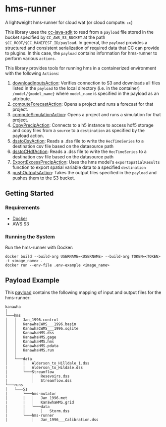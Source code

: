 # hms-runner

A lightweight hms-runner for cloud wat (or cloud compute: `cc`)

This library uses the [cc-java-sdk](https://github.com/USACE/cc-java-sdk) to read from a `payload` file stored in the bucket specified by `CC_AWS_S3_BUCKET` at the path `$CC_ROOT/$CC_MANIFEST_ID/payload`. In general, the `payload` provides a structured and consistent serialization of required data that CC can provide to plugins. In this case, the `payload` contains information for hms-runner to perform various `actions`.

This library provides tools for running hms in a containerized environment with the following `Actions`:

1. [downloadInputsAction](\src/main/java/usace/cc/plugin/hmsrunner/downloadInputsAction.java): Verifies connection to S3 and downloads all files listed in the `payload` to the local directory (i.e. in the container) `/model/{model_name}` where `model_name` is specified in the payload as an attribute.
2. [computeForecastAction](\src/main/java/usace/cc/plugin/hmsrunner/computeForecast.java): Opens a project and runs a forecast for that project.
3. [computeSimulationAction](\src/main/java/usace/cc/plugin/hmsrunner/computeSimulationAction.java): Opens a project and runs a simulation for that project.
4. [CopyPrecipAction](\src/main/java/usace/cc/plugin/hmsrunner/CopyPrecipAction.java): Connects to a h5 instance to access hdf5 storage and copy files from a `source` to a `destination` as specified by the payload action.
5. [dsstoCsvAction](\src/main/java/usace/cc/plugin/hmsrunner/dsstoCsvAction.java): Reads a .dss file to write the `HecTimeSeries` to a destination csv file based on the datasource path
6. [dsstoCHdfAction](\src/main/java/usace/cc/plugin/hmsrunner/dsstoHdfAction.java): Reads a .dss file to write the `HecTimeSeries` to a destination csv file based on the datasource path
7. [ExportExcessPrecipAction](\src/main/java/usace/cc/plugin/hmsrunner/ExportExcessPrecipAction.java): Uses the hms model's `exportSpatialResults` function to export spatial variable data to a specified `destination`
8. [pushOutputsAction](\src/main/java/usace/cc/plugin/hmsrunner/pushOutputsAction.java): Takes the output files specified in the `payload` and pushes them to the S3 bucket.

## Getting Started

### Requirements

- [Docker](https://docs.docker.com/get-docker/)
- AWS S3

### Running the System

Run the hms-runner with Docker:

```
docker build --build-arg USERNAME=<USERNAME> --build-arg TOKEN=<TOKEN> -t <image_name> .
docker run --env-file .env-example <image_name>
```

## Payload Example

This [payload](example-payload.json) contains the following mapping of input and output files for the hms-runner:

```
kanawha
│
└───hms
│   │   Jan_1996.control
│   │   KanawhaCWMS___1996.basin
│   │   KanawhaCWMS___1996.sqlite
│   │   KanawhaHMS.dss
│   │   KanawhaHMS.gage
│   │   KanawhaHMS.hms
│   │   KanawhaHMS.pdata
│   │   KanawhaHMS.run
│   │
│   └───data
│       │   Alderson_to_Hilldale_1.dss
|       |   Alderson_to_Hildale.dss
|       └───Streamflow
|           │   Resevoirs.dss
|           │   Streamflow.dss
└───runs
│   └───51
|       └───hms-mutator
|       |   │   Jan_1996.met
|       |   │   KanawhaHMS.grid
|       |   └───data
│       |       │   Storm.dss
|       └───hms-runner
|           │   Jan_1996___Calibration.dss
```
